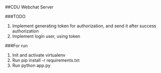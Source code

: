 ##CDU Webchat Server

###TODO
1. Implement generating token for authorization, and send it after success authorization
2. Implement login user, using token

###For run
1. Init and activate virtualenv
2. Run pip install -r requirements.txt
3. Run python app.py
